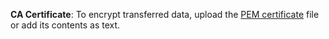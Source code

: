 **CA Certificate**: To encrypt transferred data, upload the [PEM certificate](../../../../../managed-mongodb/operations/connect/index.md#get-ssl-cert) file or add its contents as text.
